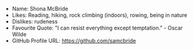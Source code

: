 - Name: Shona McBride
- Likes: Reading, hiking, rock climbing (indoors), rowing, being in nature
- Dislikes: rudeness
- Favourite Quote: "I can resist everything except temptation." - Oscar Wilde
- GitHub Profile URL: https://github.com/samcbride
